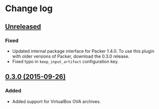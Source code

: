 # Change log

## [Unreleased]

### Fixed

* Updated internal package interface for Packer 1.4.0. To use this plugin with older versions of Packer, download the 0.3.0 release.
* Fixed typo in `keep_input_artifact` configuration key.

## [0.3.0 (2015-09-26)][0.3.0]

### Added

* Added support for VirtualBox OVA archives.

[Unreleased]: https://github.com/benwebber/packer-post-processor-vhd/compare/v0.3.0..HEAD
[0.3.0]: https://github.com/benwebber/packer-post-processor-vhd/releases/tag/v0.3.0
